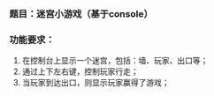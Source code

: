 ### 题目：迷宫小游戏（基于console）

### 功能要求：

1. 在控制台上显示一个迷宫，包括：墙、玩家、出口等；
2. 通过上下左右键，控制玩家行走；
3. 当玩家到达出口，则显示玩家赢得了游戏；


